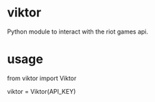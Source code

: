 # viktor
Python module to interact with the riot games api.

# usage
from viktor import Viktor

viktor = Viktor(API_KEY)
